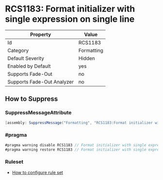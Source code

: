 # RCS1183: Format initializer with single expression on single line

Property | Value
--- | ---
Id|RCS1183
Category|Formatting
Default Severity|Hidden
Enabled by Default|yes
Supports Fade\-Out|no
Supports Fade\-Out Analyzer|no

## How to Suppress

### SuppressMessageAttribute

```csharp
[assembly: SuppressMessage("Formatting", "RCS1183:Format initializer with single expression on single line.", Justification = "<Pending>")]
```

### \#pragma

```csharp
#pragma warning disable RCS1183 // Format initializer with single expression on single line.
#pragma warning restore RCS1183 // Format initializer with single expression on single line.
```

### Ruleset

* [How to configure rule set](../HowToConfigureAnalyzers.md)
